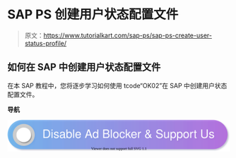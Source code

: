 # SAP PS 创建用户状态配置文件

> 原文：<https://www.tutorialkart.com/sap-ps/sap-ps-create-user-status-profile/>

## 如何在 SAP 中创建用户状态配置文件

在本 SAP 教程中，您将逐步学习如何使用 tcode“OK02”在 SAP 中创建用户状态配置文件。

**导航**

[![](img/925da31b32d6bc3827932f6c8afb11bb.png)](https://www.tutorialkart.com/)